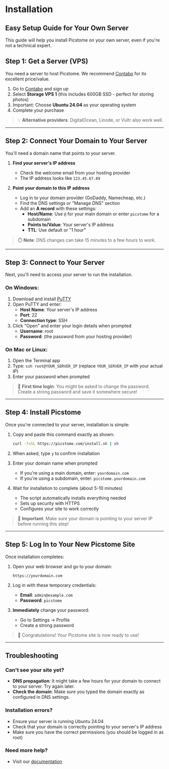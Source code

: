 # Installation

## Easy Setup Guide for Your Own Server

This guide will help you install Picstome on your own server, even if you're not a technical expert.

## Step 1: Get a Server (VPS)

You need a server to host Picstome. We recommend [Contabo](https://www.dpbolvw.net/click-101387264-15239531) for its excellent price/value.

1. Go to [Contabo](https://www.dpbolvw.net/click-101387264-15239531) and sign up
2. Select **Storage VPS 1** (this includes 600GB SSD - perfect for storing photos)
3. Important: Choose **Ubuntu 24.04** as your operating system
4. Complete your purchase

> 💡 **Alternative providers**: DigitalOcean, Linode, or Vultr also work well.

---

## Step 2: Connect Your Domain to Your Server

You'll need a domain name that points to your server.

1. **Find your server's IP address**
   - Check the welcome email from your hosting provider
   - The IP address looks like `123.45.67.89`

2. **Point your domain to this IP address**
   - Log in to your domain provider (GoDaddy, Namecheap, etc.)
   - Find the DNS settings or "Manage DNS" section
   - Add an **A record** with these settings:
     - **Host/Name**: Use `@` for your main domain or enter `picstome` for a subdomain
     - **Points to/Value**: Your server's IP address
     - **TTL**: Use default or "1 hour"

> ⏱️ **Note**: DNS changes can take 15 minutes to a few hours to work.

---

## Step 3: Connect to Your Server

Next, you'll need to access your server to run the installation.

### On Windows:
1. Download and install [PuTTY](https://www.putty.org/)
2. Open PuTTY and enter:
   - **Host Name**: Your server's IP address
   - **Port**: 22
   - **Connection type**: SSH
3. Click "Open" and enter your login details when prompted
   - **Username**: root
   - **Password**: (the password from your hosting provider)

### On Mac or Linux:
1. Open the Terminal app
2. Type: `ssh root@YOUR_SERVER_IP` (replace `YOUR_SERVER_IP` with your actual IP)
3. Enter your password when prompted

> 🔑 **First time login**: You might be asked to change the password. Create a strong password and save it somewhere secure!

---

## Step 4: Install Picstome

Once you're connected to your server, installation is simple:

1. Copy and paste this command exactly as shown:
   ```bash
   curl -fsSL https://picstome.com/install.sh | sh
   ```

2. When asked, type `y` to confirm installation

3. Enter your domain name when prompted
   - If you're using a main domain, enter: `yourdomain.com`
   - If you're using a subdomain, enter: `picstome.yourdomain.com`

4. Wait for installation to complete (about 5-10 minutes)
   - The script automatically installs everything needed
   - Sets up security with HTTPS
   - Configures your site to work correctly

> 🛑 **Important**: Make sure your domain is pointing to your server IP before running this step!

---

## Step 5: Log In to Your New Picstome Site

Once installation completes:

1. Open your web browser and go to your domain:
   ```
   https://yourdomain.com
   ```

2. Log in with these temporary credentials:
   - **Email**: `admin@example.com`
   - **Password**: `picstome`

3. **Immediately** change your password:
   - Go to Settings → Profile
   - Create a strong password

> 🎉 Congratulations! Your Picstome site is now ready to use!

---

## Troubleshooting

### Can't see your site yet?
- **DNS propagation**: It might take a few hours for your domain to connect to your server. Try again later.
- **Check the domain**: Make sure you typed the domain exactly as configured in DNS settings.

### Installation errors?
- Ensure your server is running Ubuntu 24.04
- Check that your domain is correctly pointing to your server's IP address
- Make sure you have the correct permissions (you should be logged in as root)

### Need more help?
- Visit our [documentation](https://picstome.com/docs)
